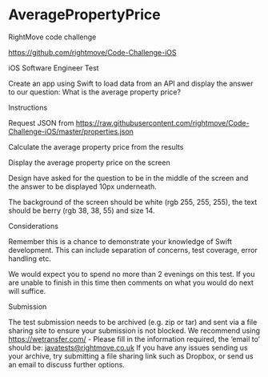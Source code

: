 # AveragePropertyPrice
RightMove code challenge

https://github.com/rightmove/Code-Challenge-iOS


iOS Software Engineer Test

Create an app using Swift to load data from an API and display the answer to our question: What is the average property price?

Instructions

Request JSON from https://raw.githubusercontent.com/rightmove/Code-Challenge-iOS/master/properties.json

Calculate the average property price from the results

Display the average property price on the screen

Design have asked for the question to be in the middle of the screen and the answer to be displayed 10px underneath.

The background of the screen should be white (rgb 255, 255, 255), the text should be berry (rgb 38, 38, 55) and size 14.

Considerations

Remember this is a chance to demonstrate your knowledge of Swift development. This can include separation of concerns, test coverage, error handling etc.

We would expect you to spend no more than 2 evenings on this test. If you are unable to finish in this time then comments on what you would do next will suffice.

Submission

The test submission needs to be archived (e.g. zip or tar) and sent via a file sharing site to ensure your submission is not blocked. We recommend using https://wetransfer.com/ - Please fill in the information required, the ‘email to’ should be: javatests@rightmove.co.uk If you have any issues sending us your archive, try submitting a file sharing link such as Dropbox, or send us an email to discuss further options.
